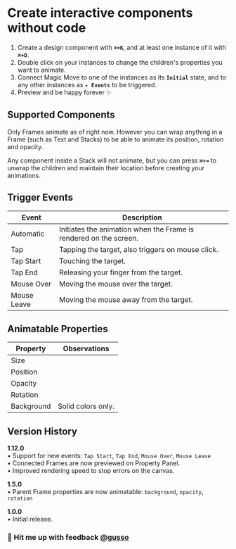 # Create interactive components without code

1. Create a design component with **`⌘+K`**, and at least one instance of it with **`⌘+D`**.
2. Double click on your instances to change the children's properties you want to animate.
3. Connect Magic Move to one of the instances as its **`Initial`** state, and to any other instances as **`✦︎ Events`** to be triggered.
4. Preview and be happy forever ✨

## Supported Components

Only Frames animate as of right now. However you can wrap anything in a Frame (such as Text and Stacks) to be able to animate its position, rotation and opacity.

Any component inside a Stack will not animate, but you can press **`⌘+⌫`** to unwrap the children and maintain their location before creating your animations.

## Trigger Events

| Event       | Description                                                       |
| ----------- | ----------------------------------------------------------------- |
| Automatic   | Initiates the animation when the Frame is rendered on the screen. |
| Tap         | Tapping the target, also triggers on mouse click.                 |
| Tap Start   | Touching the target.                                              |
| Tap End     | Releasing your finger from the target.                            |
| Mouse Over  | Moving the mouse over the target.                                 |
| Mouse Leave | Moving the mouse away from the target.                            |

## Animatable Properties

| Property   | Observations       |
| ---------- | ------------------ |
| Size       |                    |
| Position   |                    |
| Opacity    |                    |
| Rotation   |                    |
| Background | Solid colors only. |

## Version History

**1.12.0**  
• Support for new events: `Tap Start`, `Tap End`, `Mouse Over`, `Mouse Leave`  
• Connected Frames are now previewed on Property Panel.  
• Improved rendering speed to stop errors on the canvas.

**1.5.0**  
• Parent Frame properties are now animatable: `background`, `opacity`, `rotation`

**1.0.0**  
• Initial release.

### 💬 Hit me up with feedback [@gusso](https://twitter.com/gusso)

